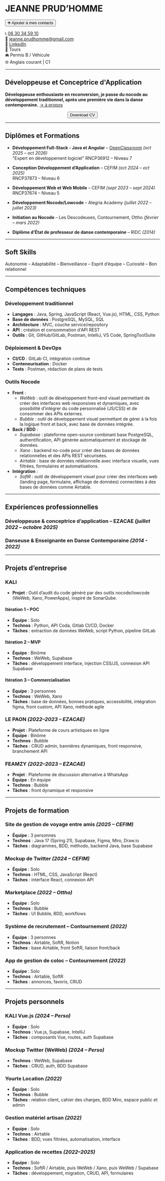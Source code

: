 # JEANNE PRUD’HOMME  

<p align="left">
  <a href="assets/files/jeanne-prudhomme.vcf" download>
    <button>➕ Ajouter à mes contacts</button>
  </a>
</p>  
  
📞 [06 30 34 59 10](tel:+33630345910)  
📧 [jeanne.prudhomme@gmail.com](mailto:jeanne.prudhomme@gmail.com)  
🔗 [LinkedIn](https://www.linkedin.com/in/jeanne-prudhomme/)  
📍 Tours  
🚘 Permis B / Véhicule  
🌐 Anglais courant | C1  

---

## Développeuse et Conceptrice d'Application
**Développeuse enthousiaste en reconversion, je passe du nocode au développement traditionnel, après une première vie dans la danse contemporaine.** [→ à propos](aboutme.md)

<p align="center">
  <a href="CV_Jeanne_PRUDHOMME.pdf" download>
    <button>Download CV</button>
  </a>
</p>

---

## Diplômes et Formations

- **Développement Full-Stack - Java et Angular** – [OpenClassroom](https://openclassrooms.com/fr/paths/533-developpeur-full-stack-java-et-angular) *(oct 2025 – oct 2026)*  
  "Expert en développement logiciel" RNCP36912 – Niveau 7

- **Conception Développement d’Application** – CEFIM *(oct 2024 – oct 2025)*  
  RNCP37873 – Niveau 6

- **Développement Web et Web Mobile** – CEFIM *(sept 2023 – sept 2024)*  
  RNCP37674 – Niveau 5

- **Développement Nocode/Lowcode** – Alegria Academy *(juillet 2022 – juillet 2023)*

- **Initiation au Nocode** – Les Descodeuses, Contournement, Ottho *(février – mars 2022)*

- **Diplôme d’État de professeur de danse contemporaine** – RIDC *(2014)*

---

## Soft Skills

Autonomie – Adaptabilité – Bienveillance – Esprit d’équipe – Curiosité – Bon relationnel

---

## Compétences techniques

### Développement traditionnel
- **Langages** : Java, Spring, JavaScript (React, Vue.js), HTML, CSS, Python  
- **Base de données** : PostgreSQL, MySQL, SQL  
- **Architecture** : MVC, couche service/repository  
- **API** : création et consommation d'API REST  
- **Outils** : Git, GitHub/GitLab, Postman, IntelliJ, VS Code, SpringToolSuite  

### Déploiement & DevOps
- **CI/CD** : GitLab CI, intégration continue  
- **Conteneurisation** : Docker  
- **Tests** : Postman, rédaction de plans de tests  

### Outils Nocode
- **Front** :  
  - *WeWeb* : outil de développement front-end visuel permettant de créer des interfaces web responsives et dynamiques, avec possibilité d’intégrer du code personnalisé (JS/CSS) et de consommer des APIs externes.  
  - *Bubble* : outil de développement visuel permettant de gérer à la fois la logique front et back, avec base de données intégrée.  
- **Back / BDD** :  
  - *Supabase* : plateforme open-source combinant base PostgreSQL, authentification, API générée automatiquement et stockage de données.  
  - *Xano* : backend no-code pour créer des bases de données relationnelles et des APIs REST sécurisées.  
  - *Airtable* : base de données relationnelle avec interface visuelle, vues filtrées, formulaires et automatisations.  
- **Intégration** :  
  - *SoftR* : outil de développement visuel pour créer des interfaces web (landing page, formulaire, affichage de données) connectées à des bases de données comme Airtable.

---

## Expériences professionnelles

### Développeuse & conceptrice d’application – **EZACAE** *(juillet 2022 – octobre 2025)*  

### Danseuse & Enseignante en Danse Contemporaine *(2014 - 2022)*

---

## Projets d’entreprise

### KALI
- **Projet** : Outil d’audit du code généré par des outils nocode/lowcode (WeWeb, Xano, PowerApps), inspiré de SonarQube.

#### Itération 1 – POC
- **Équipe** : Solo
- **Technos** : Python, API Coda, Gitlab CI/CD, Docker
- **Tâches** : extraction de données WeWeb, script Python, pipeline GitLab

#### Itération 2 – MVP
- **Équipe** : Binôme
- **Technos** : WeWeb, Supabase
- **Tâches** : développement interface, injection CSS/JS, connexion API Supabase

#### Itération 3 – Commercialisation
- **Équipe** : 3 personnes
- **Technos** : WeWeb, Xano
- **Tâches** : base de données, bonnes pratiques, accessibilité, intégration figma, front custom, API Xano, méthode agile

### LE PAON *(2022–2023 – EZACAE)*
- **Projet** : Plateforme de cours artistiques en ligne
- **Équipe** : Binôme
- **Technos** : Bubble
- **Tâches** : CRUD admin, bannières dynamiques, front responsive, branchement API

### FEAMZY *(2022–2023 – EZACAE)*
- **Projet** : Plateforme de discussion alternative à WhatsApp
- **Équipe** : En équipe
- **Technos** : Bubble
- **Tâches** : front dynamique et responsive

---

## Projets de formation

### Site de gestion de voyage entre amis *(2025 – CEFIM)*
- **Équipe** : 3 personnes
- **Technos** : Java 17 (Spring 21), Supabase, Figma, Miro, Draw.io
- **Tâches** : diagrammes, BDD, méthodo, backend Java, base Supabase

### Mockup de Twitter *(2024 – CEFIM)*
- **Équipe** : Solo
- **Technos** : HTML, CSS, JavaScript (React)
- **Tâches** : interface React, connexion API

### Marketplace *(2022 – Ottho)*
- **Équipe** : Solo
- **Technos** : Bubble
- **Tâches** : UI Bubble, BDD, workflows

### Système de recrutement – Contournement *(2022)*
- **Équipe** : 3 personnes
- **Technos** : Airtable, SoftR, Notion
- **Tâches** : base Airtable, front SoftR, liaison front/back

### App de gestion de coloc – Contournement *(2022)*
- **Équipe** : Solo
- **Technos** : Airtable, SoftR
- **Tâches** : annonces, favoris, CRUD

---

## Projets personnels

### KALI Vue.js *(2024 – Perso)*
- **Équipe** : Solo
- **Technos** : Vue.js, Supabase, IntelliJ
- **Tâches** : composants Vue, routes, auth Supabase

### Mockup Twitter (WeWeb) *(2024 – Perso)*
- **Technos** : WeWeb, Supabase
- **Tâches** : CRUD, auth, BDD Supabase

### Yourte Location *(2022)*
- **Équipe** : Solo
- **Technos** : Bubble
- **Tâches** : relation client, cahier des charges, BDD Miro, espace public et admin

### Gestion matériel artisan *(2022)*
- **Équipe** : Solo
- **Technos** : Airtable
- **Tâches** : BDD, vues filtrées, automatisation, interface

### Application de recettes *(2022–2025)*
- **Équipe** : Solo
- **Technos** : SoftR / Airtable, puis WeWeb / Xano, puis WeWeb / Supabase
- **Tâches** : développement, migration, CRUD, API, formulaires
